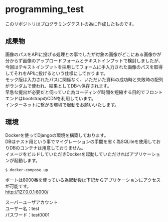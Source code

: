 # programming_test
このリポジトリはプログラミングテストの為に作成したものです。  

## 成果物
画像のパスをAPIに投げる処理との事でしたが対象の画像がどこにある画像かが分からず画像のアップロードフォームとテキストインプットで検討しましたが、今回はテキストインプットを採用してフォームに手入力された画像のパスを取得してそれをAPIに投げるという仕様にしております。  
モック版は入力されたパスに関係なく、いただいた資料の成功時と失敗時の配列がランダムで使われ、結果としてDBへ保存されます。  
早急な提出が必要だと伺っていた為コーディング時間を短縮する目的でフロントエンドはbootstrapのCDNを利用しています。  
インターネットに繋がる環境で起動をお願いいたします。  

## 環境
Dockerを使ってDjangoの環境を構築しております。  
DBはテスト用という事でマイグレーションの手間を省く為SQLiteを使用しておりDBのコンテナは用意しておりません。  
イメージをビルドしていただきDockerを起動していただければアプリケーションが起動します。  

```
$ docker-compose up
```


ポートは8000番を使っている為起動後は下記からアプリケーションにアクセスが可能です。  
http://127.0.0.1:8000/  

スーパーユーザアカウント  
ユーザー名：test  
パスワード：test0001
